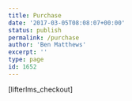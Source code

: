 ```yaml
---
title: Purchase
date: '2017-03-05T08:08:07+00:00'
status: publish
permalink: /purchase
author: 'Ben Matthews'
excerpt: ''
type: page
id: 1652
---
```

\[lifterlms\_checkout\]